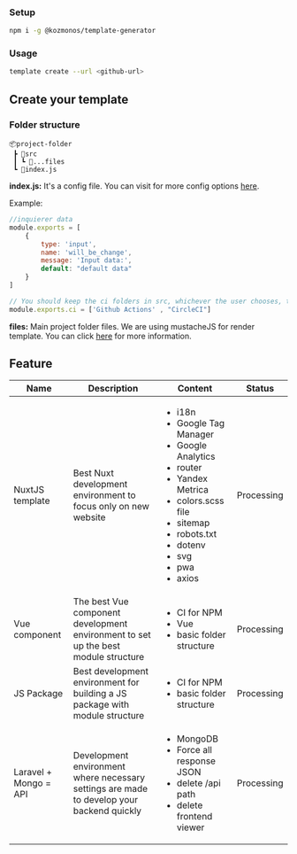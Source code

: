 ### Setup
```bash
npm i -g @kozmonos/template-generator 
```

### Usage
```bash
template create --url <github-url>
```

## Create your template

### Folder structure

```
📦project-folder
 ┣ 📂src
 ┃ ┗ 📜...files
 ┗ 📜index.js
```

**index.js:** It's a config file. You can visit for more config options [here](https://www.npmjs.com/package/inquirer/v/8.2.5).

Example:
```js
//inquierer data
module.exports = [
	{
		type: 'input',
		name: 'will_be_change',
		message: 'Input data:',
		default: "default data"
	}
]

// You should keep the ci folders in src, whichever the user chooses, the other will be deleted.
module.exports.ci = ['Github Actions' , "CircleCI"]
```

**files:** Main project folder files. We are using mustacheJS for render template. You can click [here](https://www.npmjs.com/package/mustache) for more information.


## Feature

| Name | Description | Content | Status |
| ---- | ------- | ------ | ------ |
| NuxtJS template | Best Nuxt development environment to focus only on new website | <ul><li>i18n</li><li>Google Tag Manager</li><li>Google Analytics</li><li>router</li><li>Yandex Metrica</li><li>colors.scss file</li><li>sitemap</li><li>robots.txt</li><li>dotenv</li><li>svg</li><li>pwa</li><li>axios</li></ul>| Processing |
| Vue component | The best Vue component development environment to set up the best module structure | <ul><li> CI for NPM</li><li>Vue</li><li>basic folder structure</li></ul> | Processing |
| JS Package | Best development environment for building a JS package with module structure | <ul><li> CI for NPM</li><li>basic folder structure</li></ul> | Processing
| Laravel + Mongo = API | Development environment where necessary settings are made to develop your backend quickly | <ul><li>MongoDB</li><li>Force all response JSON</li><li>delete /api path</li><li>delete frontend viewer</li></ul> | Processing
